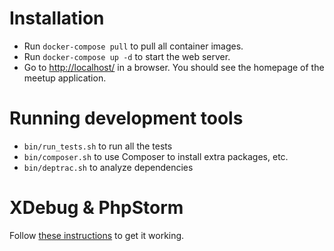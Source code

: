 # Installation

- Run `docker-compose pull` to pull all container images.
- Run `docker-compose up -d` to start the web server.
- Go to [http://localhost/](http://localhost/) in a browser. You should see the homepage of the meetup application.

# Running development tools

- `bin/run_tests.sh` to run all the tests
- `bin/composer.sh` to use Composer to install extra packages, etc.
- `bin/deptrac.sh` to analyze dependencies

# XDebug & PhpStorm

Follow [these instructions](https://github.com/matthiasnoback/php-workshop-tools#setting-up-xdebug-with-phpstorm) to get it working.
